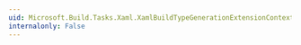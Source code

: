 ```yaml
---
uid: Microsoft.Build.Tasks.Xaml.XamlBuildTypeGenerationExtensionContext
internalonly: False
---
```

